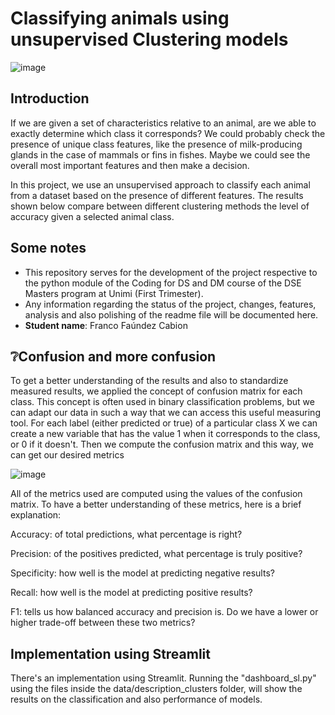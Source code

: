 # Classifying animals using unsupervised Clustering models
![image](https://github.com/user-attachments/assets/6257f8c7-063c-40c2-8035-baf0cd53fb2c)


## Introduction

If we are given a set of characteristics relative to an animal, are we able to exactly determine which class it corresponds? We could probably check the presence of unique class features, like the presence of milk-producing glands in the case of mammals or fins in fishes. Maybe we could see the overall most important features and then make a decision.

In this project, we use an unsupervised approach to classify each animal from a dataset based on the presence of different features. The results shown below compare between different clustering methods the level of accuracy given a selected animal class.

## Some notes

- This repository serves for the development of the project respective to the python module of the Coding for DS and DM course of the DSE Masters program at Unimi (First Trimester).
- Any information regarding the status of the project, changes, features, analysis and also polishing of the readme file will be documented here.
- **Student name**: Franco Faúndez Cabion


## ❔Confusion and more confusion

To get a better understanding of the results and also to standardize measured results, we applied the concept of confusion matrix for each class. This concept is often used in binary classification problems, but we can adapt our data in such a way that we can access this useful measuring tool. For each label (either predicted or true) of a particular class X we can create a new variable that has the value 1 when it corresponds to the class, or 0 if it doesn't. Then we compute the confusion matrix and this way, we can get our desired metrics

![image](https://github.com/user-attachments/assets/6a878690-97db-4d81-975e-e646a6f8f77b)

All of the metrics used are computed using the values of the confusion matrix. To have a better understanding of these metrics, here is a brief explanation:

Accuracy: of total predictions, what percentage is right?

Precision: of the positives predicted, what percentage is truly positive?

Specificity: how well is the model at predicting negative results?

Recall: how well is the model at predicting positive results?

F1: tells us how balanced accuracy and precision is. Do we have a lower or higher trade-off between these two metrics?

## Implementation using Streamlit

There's an implementation using Streamlit. Running the "dashboard_sl.py" using the files inside the data/description_clusters folder, will show the results on the classification and also performance of models.


